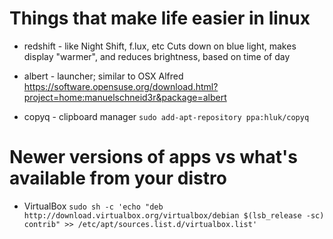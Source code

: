 Things that make life easier in linux
=====================================


* redshift - like Night Shift, f.lux, etc
  Cuts down on blue light, makes display "warmer", and reduces brightness, based on time of day
  
* albert - launcher; similar to OSX Alfred
https://software.opensuse.org/download.html?project=home:manuelschneid3r&package=albert

* copyq - clipboard manager
```sudo add-apt-repository ppa:hluk/copyq```


Newer versions of apps vs what's available from your distro
===========================================================
* VirtualBox
```sudo sh -c 'echo "deb http://download.virtualbox.org/virtualbox/debian $(lsb_release -sc) contrib" >> /etc/apt/sources.list.d/virtualbox.list'```


